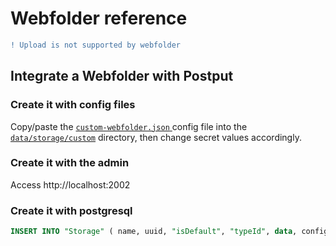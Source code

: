 # Webfolder reference

```diff
! Upload is not supported by webfolder
```

## Integrate a Webfolder with Postput

### Create it with config files
Copy/paste the [`custom-webfolder.json` ](custom-webfolder.json) config file into the [`data/storage/custom`](https://github.com/postput/api/tree/master/data/storage/custom) directory, then change secret values accordingly.

### Create it with the admin

Access http://localhost:2002

### Create it with postgresql

````sql
INSERT INTO "Storage" ( name, uuid, "isDefault", "typeId", data, config, "creationDate", "updatedOn" ) VALUES ('my_customs_3_files', 'fd600d4d-ce30-4940-951d-26aeb12c70bf', true, 1, '{}', '{"custom":{"keyId":"AKXXXXXXXXXXXXXXXXXX","key":"XCKlXXXXXXXXXXXXXXXXXXXXXXXXXXXXXXXXXXXX","container":"mycontainer","region":"us-east-1"},"allowUpload":true,"urls":["http://localhost:2000/"]}', NOW(), NOW())
````
